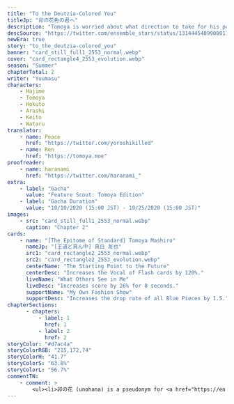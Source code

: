 ```yaml
---
title: "To the Deutzia-Colored You"
titleJp: "卯の花色の君へ"
description: "Tomoya is worried about what direction to take for his personalized outfit. Unable to figure out what he wants to be, Tomoya tries on various outfits. But Hokuto, who's accompanying him, only gives the same response each time."
descSource: "https://twitter.com/ensemble_stars/status/1314445489908011008"
newEra: true
story: "to_the_deutzia-colored_you"
banner: "card_still_full1_2553_normal.webp"
cover: "card_rectangle4_2553_evolution.webp"
season: "Summer"
chapterTotal: 2
writer: "Yuumasu"
characters:
    - Hajime
    - Tomoya
    - Hokuto
    - Arashi
    - Keito
    - Wataru
translator:
    - name: Peace
      href: "https://twitter.com/yoroshikilled" 
    - name: Ren
      href: "https://tomoya.moe" 
proofreader:
    - name: haranami
      href: "https://twitter.com/haranami_" 
extra:
    - label: "Gacha"
      value: "Feature Scout: Tomoya Edition"
    - label: "Gacha Duration"
      value: "10/10/2020 (15:00 JST) - 10/25/2020 (15:00 JST)"
images:
    - src: "card_still_full1_2553_normal.webp"
      caption: "Chapter 2"
cards:
    - name: "[The Epitome of Standard] Tomoya Mashiro"
      nameJp: "[王道ど真ん中] 真白 友也"
      src1: "card_rectangle2_2553_normal.webp"
      src2: "card_rectangle2_2553_evolution.webp"
      centerName: "The Starting Point to the Future"
      centerDesc: "Increases the Vocal of Flash cards by 120%."
      liveName: "What Others See in Me"
      liveDesc: "Increases score by 26% for 8 seconds."
      supportName: "My Own Fashion Show"
      supportDesc: "Increases the drop rate of all Blue Pieces by 1.5."
chapterSections:
      - chapters:
          - label: 1
            href: 1
          - label: 2
            href: 2
storyColor: "#d7ac4a"
storyColorRGB: "215,172,74"
storyColorH: "41.7"
storyColorS: "63.8%"
storyColorL: "56.7%"
commentTN:
    - comment: >
        <ul><li>卯の花 (unohana) is a pseudonym for <a href="https://en.wikipedia.org/wiki/Deutzia_crenata"><em>Deutzia crenata</em></a>, a white flowering shrub native to (and common in) Japan. The "卯" in the name refers to the fourth Chinese zodiac, the rabbit, due to the flowers blooming in April. Its other name, ウツギ/空木 (utsugi), comes from its hollow stems. 空木 means "empty shrub" literally.</li><li><a href="https://irocore.com/unohana-iro/">卯の花色</a> (unohana-iro) is yellow-tinted white color <span style="color:#fbfbf6;background:#333;padding:0 2px">★ (#FBFBF6)</span>. <a href="https://kotobank.jp/word/%E5%8D%AF%E3%81%AE%E8%8A%B1%E8%89%B2-192659">Kotobank</a> and the <a href="https://www.colordic.org/colorsample/2310">Color Dictionary</a> lists it as a blue-tinted white color <span style="color:#f7fcfe;background:#333;padding:0 2px">★ (#F7FCFE)</span>.</li><li>Tomoya's last name, Mashiro (真白), means <em>pure white</em> or <em>blank.</em> This will play a role in the second chapter.</li><li>The title of the appears to be from Wataru to Tomoya. This will be noted in the second chapter.</li></ul> 
---
```

